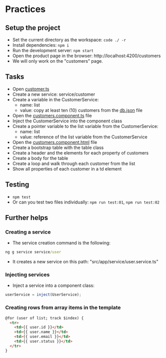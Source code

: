 # Practices

## Setup the project
- Set the current directory as the workspace: `code ./ -r`
- Install dependencies: `npm i`
- Run the development server: `npm start`
- Open the product page in the browser: http://localhost:4200/customers
- We will only work on the "customers" page.

## Tasks
- Open [customer.ts](src/app/model/customer.ts)
- Create a new service: service/customer
- Create a variable in the CustomerService: 
  - name: list
  - value: copy at least ten (10) customers from the [db.json](./server/db.json) file
- Open the [customers.component.ts](src/app/page/customers/customers.component.ts) file
- Inject the CustomerService into the component class
- Create a pointer variable to the list variable from the CustomerService:
  - name: list
  - value: reference of the list variable from the CustomerService
- Open the [customers.component.html](src/app/page/customers/customers.component.html) file
- Create a bootstrap table with the table class
- Create a header and the elements for each property of customers
- Create a body for the table
- Create a loop and walk through each customer from the list
- Show all properties of each customer in a td element

## Testing
- `npm test`
- Or can you test two files individually: `npm run test:01`, `npm run test:02`

## Further helps

### Creating a service
- The service creation command is the following:
```cmd
ng g service service/user
```
- It creates a new service on this path: "src/app/service/user.service.ts"

### Injecting services
- Inject a service into a component class:
```typescript
userService = inject(UserService);
```

### Creating rows from array items in the template
```html
@for (user of list; track $index) {
  <tr>
    <td>{{ user.id }}</td>
    <td>{{ user.name }}</td>
    <td>{{ user.email }}</td>
    <td>{{ user.status }}</td>
  </tr>
}
```
